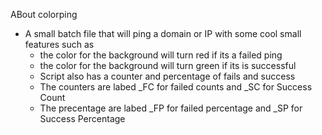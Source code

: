 ABout colorping 
- A small batch file that will ping a domain or IP with some cool small features such as 
    * the color for the background will turn red if its a failed ping 
    * the color for the background will turn green if its is successful 
    * Script also has a counter and percentage of fails and success 
    * The counters are labed _FC for failed counts and _SC for Success Count
    * The precentage are labed _FP for failed percentage and _SP for Success Percentage